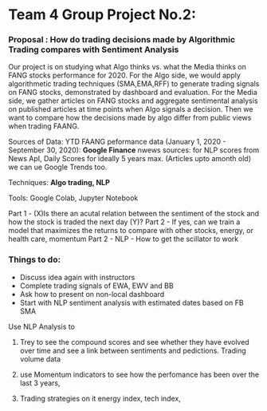 # Team 4 Group Project No.2: 

### Proposal : How do trading decisions made by Algorithmic Trading compares with Sentiment Analysis
Our project is on studying what Algo thinks vs. what the Media thinks on FANG stocks performance for 2020. For the Algo side, we would apply algorithmetic trading techniques (SMA,EMA,RFF) to generate trading signals on FANG stocks, demonstrated by dashboard and evaluation. For the Media side, we gather articles on FANG stocks and aggregate sentimental analysis on published articles at time points when Algo signals a decision. Then we want to compare how the decisions made by algo differ from public views when trading FAANG.  

Sources of Data: YTD FAANG peformance data (January 1, 2020 - September 30, 2020): **Google Finance**
nwews sources: for NLP scores from News ApI, Daily Scores for ideally 5 years max. (Articles upto amonth old) we can ue Google Trends too.

Techniques: **Algo trading, NLP**


Tools: Google Colab, Jupyter Notebook

Part 1 - (X)Is there an acutal relation between the sentiment of the stock and how the stock is traded the next day (Y)?
Part 2 - If yes, can we train a model that maximizes the returns to compare with other stocks, energy, or health care, momentum
Part 2 - NLP - How to get the scillator to work


### Things to do: 
- Discuss idea again with instructors
- Complete trading signals of EWA, EWV and BB
- Ask how to present on non-local dashboard 
- Start with NLP sentiment analysis with estimated dates based on FB SMA

Use NLP Analysis to 

1) Trey to see the compound scores and see whether they have evolved over time and see a link between sentiments and pedictions. Trading volume data

2) use Momentum indicators to see how the perfomance has been over the last 3 years, 

3) Trading strategies on it energy index, tech index, 
